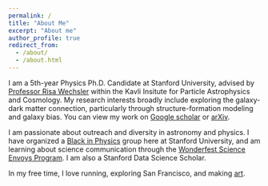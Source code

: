 ```yaml
---
permalink: /
title: "About Me"
excerpt: "About me"
author_profile: true
redirect_from: 
  - /about/
  - /about.html
---
```


I am a 5th-year Physics Ph.D. Candidate at Stanford University, advised by [Professor Risa Wechsler](https://www.risawechsler.com/gfc-group.html) within the Kavli Insitute for Particle Astrophysics and Cosmology. My research interests broadly include exploring the galaxy-dark matter connection, particularly through structure-formation modeling and galaxy bias. You can view my work on [Google scholar](https://scholar.google.com/citations?hl=en&authuser=2&user=cL4njVMAAAAJ) or [arXiv](https://arxiv.org/search/astro-ph?searchtype=author&query=Shiferaw,+M).

I am passionate about outreach and diversity in astronomy and physics. I have organized a [Black in Physics](https://physics.stanford.edu/inclusion/black-physics-stanford) group here at Stanford University, and am learning about science communication through the [Wonderfest Science Envoys Program](https://wonderfest.org/science-envoy/). I am also a Stanford Data Science Scholar.

In my free time, I love running, exploring San Francisco, and making [art](https://www.instagram.com/artbymahlet/).

<!-- <i>This website is still under construction.</i> -->
